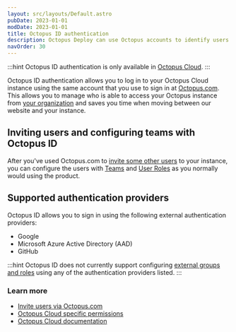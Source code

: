 ```yaml
---
layout: src/layouts/Default.astro
pubDate: 2023-01-01
modDate: 2023-01-01
title: Octopus ID authentication
description: Octopus Deploy can use Octopus accounts to identify users.
navOrder: 30
---
```


:::hint
Octopus ID authentication is only available in [Octopus Cloud](/docs/octopus-cloud).
:::

Octopus ID authentication allows you to log in to your Octopus Cloud instance using the same account that you use to sign in at [Octopus.com](https://Octopus.com). This allows you to manage who is able to access your Octopus instance from [your organization](https://Octopus.com/organization/) and saves you time when moving between our website and your instance.

## Inviting users and configuring teams with Octopus ID

After you've used Octopus.com to [invite some other users](/docs/octopus-cloud/#OctopusCloud-Invitingusers) to your instance, you can configure the users with [Teams](/docs/security/users-and-teams/) and [User Roles](/docs/security/users-and-teams/user-roles) as you normally would using the product.

## Supported authentication providers

Octopus ID allows you to sign in using the following external authentication providers:

- Google
- Microsoft Azure Active Directory (AAD)
- GitHub

:::hint
Octopus ID does not currently support configuring [external groups and roles](/docs/security/users-and-teams/external-groups-and-roles) using any of the authentication providers listed.
:::

### Learn more

- [Invite users via Octopus.com](/docs/octopus-cloud/#OctopusCloud-Invitingusers)
- [Octopus Cloud specific permissions](/docs/octopus-cloud/permissions)
- [Octopus Cloud documentation](/docs/octopus-cloud)